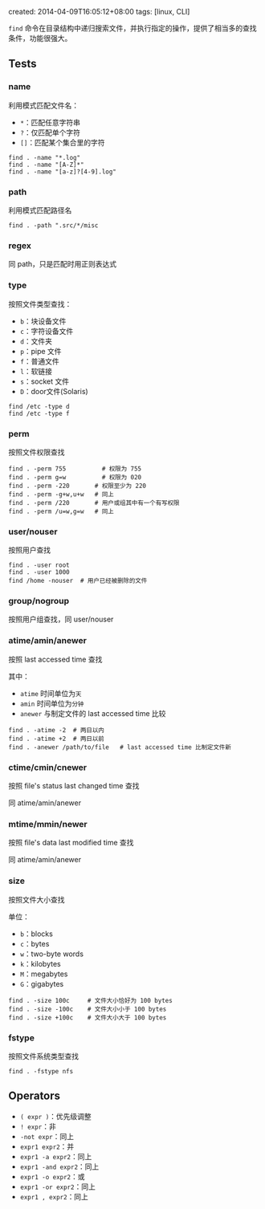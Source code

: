 created: 2014-04-09T16:05:12+08:00
tags: [linux, CLI]


`find` 命令在目录结构中递归搜索文件，并执行指定的操作，提供了相当多的查找条件，功能很强大。


## Tests

### name

利用模式匹配文件名：

* `*`：匹配任意字符串
* `?`：仅匹配单个字符
* `[]`：匹配某个集合里的字符

```
find . -name "*.log"
find . -name "[A-Z]*"
find . -name "[a-z]?[4-9].log"
```


### path

利用模式匹配路径名

```
find . -path ".src/*/misc
```


### regex

同 path，只是匹配时用正则表达式


### type

按照文件类型查找：

* `b`：块设备文件
* `c`：字符设备文件
* `d`：文件夹
* `p`：pipe 文件
* `f`：普通文件
* `l`：软链接
* `s`：socket 文件
* `D`：door文件(Solaris)

```
find /etc -type d
find /etc -type f
```


### perm

按照文件权限查找

```
find . -perm 755          # 权限为 755
find . -perm g=w          # 权限为 020
find . -perm -220       # 权限至少为 220
find . -perm -g+w,u+w   # 同上
find . -perm /220       # 用户或组其中有一个有写权限
find . -perm /u=w,g=w   # 同上
```


### user/nouser

按照用户查找

```
find . -user root
find . -user 1000
find /home -nouser  # 用户已经被删除的文件
```


### group/nogroup

按照用户组查找，同 user/nouser


### atime/amin/anewer

按照 last accessed time 查找

其中：

* `atime` 时间单位为`天`
* `amin` 时间单位为`分钟`
* `anewer` 与制定文件的 last accessed time 比较

```
find . -atime -2  # 两日以内
find . -atime +2  # 两日以前
find . -anewer /path/to/file   # last accessed time 比制定文件新
```


### ctime/cmin/cnewer

按照 file's status last changed time 查找

同 atime/amin/anewer


### mtime/mmin/newer

按照 file's data last modified time 查找

同 atime/amin/anewer


### size

按照文件大小查找

单位：

* `b`：blocks
* `c`：bytes
* `w`：two-byte words
* `k`：kilobytes
* `M`：megabytes
* `G`：gigabytes

```
find . -size 100c     # 文件大小恰好为 100 bytes
find . -size -100c    # 文件大小小于 100 bytes
find . -size +100c    # 文件大小大于 100 bytes
```


### fstype

按照文件系统类型查找

```
find . -fstype nfs
```


## Operators

* `( expr )`：优先级调整
* `! expr`：非
* `-not expr`：同上
* `expr1 expr2`：并
* `expr1 -a expr2`：同上
* `expr1 -and expr2`：同上
* `expr1 -o expr2`：或
* `expr1 -or expr2`：同上
* `expr1 , expr2`：同上
